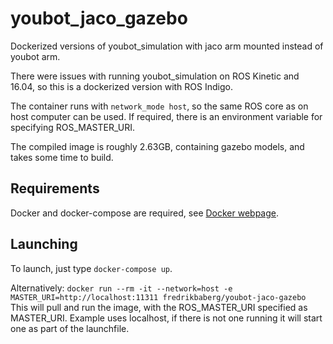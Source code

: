 # youbot_jaco_gazebo
Dockerized versions of youbot_simulation with jaco arm mounted instead of youbot arm.

There were issues with running youbot_simulation on ROS Kinetic and 16.04, so this is a dockerized version with ROS Indigo.

The container runs with `network_mode host`, so the same ROS core as on host computer can be used. If required, there is an environment variable for specifying ROS_MASTER_URI.

The compiled image is roughly 2.63GB, containing gazebo models, and takes some time to build.

## Requirements

Docker and docker-compose are required, see [Docker webpage](https://www.docker.com/).

## Launching

To launch, just type `docker-compose up`.

Alternatively: `docker run --rm -it --network=host -e MASTER_URI=http://localhost:11311 fredrikbaberg/youbot-jaco-gazebo`
This will pull and run the image, with the ROS_MASTER_URI specified as MASTER_URI. Example uses localhost, if there is not one running it will start one as part of the launchfile.
